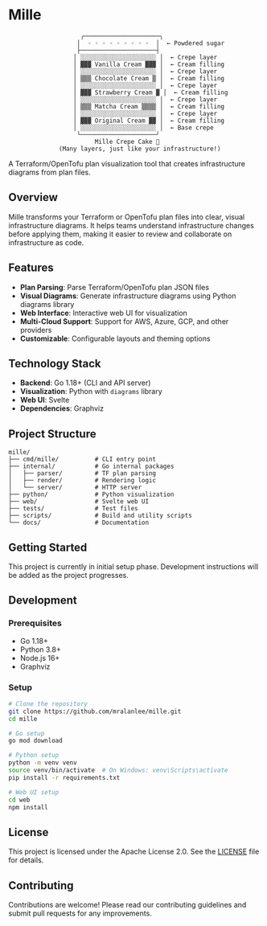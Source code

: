# Mille

```
                    ╭─────────────────────╮
                   │  ◦ ◦ ◦ ◦ ◦ ◦ ◦ ◦ ◦  │  ← Powdered sugar
                   ├─────────────────────┤
                  │ ░░░░░░░░░░░░░░░░░░░░░ │  ← Crepe layer
                  │ ▓▓▓ Vanilla Cream ▓▓▓ │  ← Cream filling
                  │ ░░░░░░░░░░░░░░░░░░░░░ │  ← Crepe layer
                  │ ▒▒▒ Chocolate Cream ▒ │  ← Cream filling
                  │ ░░░░░░░░░░░░░░░░░░░░░ │  ← Crepe layer
                  │ ▓▓▓ Strawberry Cream ▓ │  ← Cream filling
                  │ ░░░░░░░░░░░░░░░░░░░░░ │  ← Crepe layer
                  │ ▒▒▒ Matcha Cream ▒▒▒▒ │  ← Cream filling
                  │ ░░░░░░░░░░░░░░░░░░░░░ │  ← Crepe layer
                  │ ▓▓▓ Original Cream ▓▓ │  ← Cream filling
                  │ ░░░░░░░░░░░░░░░░░░░░░ │  ← Base crepe
                   ╰─────────────────────╯
                        Mille Crepe Cake 🍰
              (Many layers, just like your infrastructure!)
```

A Terraform/OpenTofu plan visualization tool that creates infrastructure diagrams from plan files.

## Overview

Mille transforms your Terraform or OpenTofu plan files into clear, visual infrastructure diagrams. It helps teams understand infrastructure changes before applying them, making it easier to review and collaborate on infrastructure as code.

## Features

- **Plan Parsing**: Parse Terraform/OpenTofu plan JSON files
- **Visual Diagrams**: Generate infrastructure diagrams using Python diagrams library
- **Web Interface**: Interactive web UI for visualization
- **Multi-Cloud Support**: Support for AWS, Azure, GCP, and other providers
- **Customizable**: Configurable layouts and theming options

## Technology Stack

- **Backend**: Go 1.18+ (CLI and API server)
- **Visualization**: Python with `diagrams` library
- **Web UI**: Svelte
- **Dependencies**: Graphviz

## Project Structure

```
mille/
├── cmd/mille/          # CLI entry point
├── internal/           # Go internal packages
│   ├── parser/         # TF plan parsing
│   ├── render/         # Rendering logic
│   └── server/         # HTTP server
├── python/             # Python visualization
├── web/                # Svelte web UI
├── tests/              # Test files
├── scripts/            # Build and utility scripts
└── docs/               # Documentation
```

## Getting Started

This project is currently in initial setup phase. Development instructions will be added as the project progresses.

## Development

### Prerequisites

- Go 1.18+
- Python 3.8+
- Node.js 16+
- Graphviz

### Setup

```bash
# Clone the repository
git clone https://github.com/mralanlee/mille.git
cd mille

# Go setup
go mod download

# Python setup
python -m venv venv
source venv/bin/activate  # On Windows: venv\Scripts\activate
pip install -r requirements.txt

# Web UI setup
cd web
npm install
```

## License

This project is licensed under the Apache License 2.0. See the [LICENSE](LICENSE) file for details.

## Contributing

Contributions are welcome! Please read our contributing guidelines and submit pull requests for any improvements.